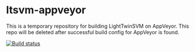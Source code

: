 # ltsvm-appveyor

This is a temporary repository for building LightTwinSVM on AppVeyor.
This repo will be deleted after successful build config for AppVeyor is found.

[![Build status](https://ci.appveyor.com/api/projects/status/xtd8xfdcqba6phc4?svg=true)](https://ci.appveyor.com/project/mir-am/ltsvm-appveyor)

